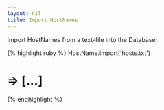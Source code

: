 ```yaml
---
layout: nil
title: Import HostNames
---
```


Import HostNames from a text-file into the Database:

{% highlight ruby %}
HostName.import('hosts.txt')
# => [...]
{% endhighlight %}

